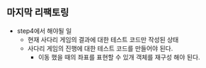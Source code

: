 ## 마지막 리팩토링

- step4에서 해야될 일
  - 현재 사다리 게임의 결과에 대한 테스트 코드만 작성된 상태
  - 사다리 게임의 진행에 대한 테스트 코드를 만들어야 된다.
    - 이동 했을 때의 좌표를 표현할 수 있개 객체를 재구성 해야 된다.
  
